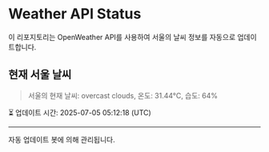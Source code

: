 
# Weather API Status

이 리포지토리는 OpenWeather API를 사용하여 서울의 날씨 정보를 자동으로 업데이트합니다.

## 현재 서울 날씨
> 서울의 현재 날씨: overcast clouds, 온도: 31.44°C, 습도: 64%

⏳ 업데이트 시간: 2025-07-05 05:12:18 (UTC)

---
자동 업데이트 봇에 의해 관리됩니다.
